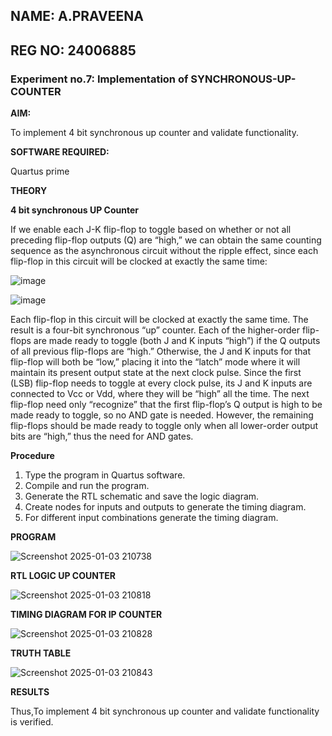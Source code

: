## NAME: A.PRAVEENA
## REG NO: 24006885
### Experiment no.7: Implementation of SYNCHRONOUS-UP-COUNTER

**AIM:**

To implement 4 bit synchronous up counter and validate functionality.

**SOFTWARE REQUIRED:**

Quartus prime

**THEORY**

**4 bit synchronous UP Counter**

If we enable each J-K flip-flop to toggle based on whether or not all preceding flip-flop outputs (Q) are “high,” we can obtain the same counting sequence as the asynchronous circuit without the ripple effect, since each flip-flop in this circuit will be clocked at exactly the same time:

![image](https://github.com/naavaneetha/SYNCHRONOUS-UP-COUNTER/assets/154305477/d5db3fa0-e413-404c-b80e-b2f39d82e7e8)


![image](https://github.com/naavaneetha/SYNCHRONOUS-UP-COUNTER/assets/154305477/52cb61eb-d04b-442d-810c-31185a68410b)

Each flip-flop in this circuit will be clocked at exactly the same time.
The result is a four-bit synchronous “up” counter. Each of the higher-order flip-flops are made ready to toggle (both J and K inputs “high”) if the Q outputs of all previous flip-flops are “high.”
Otherwise, the J and K inputs for that flip-flop will both be “low,” placing it into the “latch” mode where it will maintain its present output state at the next clock pulse.
Since the first (LSB) flip-flop needs to toggle at every clock pulse, its J and K inputs are connected to Vcc or Vdd, where they will be “high” all the time.
The next flip-flop need only “recognize” that the first flip-flop’s Q output is high to be made ready to toggle, so no AND gate is needed.
However, the remaining flip-flops should be made ready to toggle only when all lower-order output bits are “high,” thus the need for AND gates.

**Procedure**

1. Type the program in Quartus software.
2. Compile and run the program.
3. Generate the RTL schematic and save the logic diagram.
4. Create nodes for inputs and outputs to generate the timing diagram.
5. For different input combinations generate the timing diagram.

**PROGRAM**

![Screenshot 2025-01-03 210738](https://github.com/user-attachments/assets/b1c47f63-2b2f-4738-951d-6c2d1fc2695a)

**RTL LOGIC UP COUNTER**

![Screenshot 2025-01-03 210818](https://github.com/user-attachments/assets/09564ff0-8221-4fe7-9110-979b8da48160)

**TIMING DIAGRAM FOR IP COUNTER**

![Screenshot 2025-01-03 210828](https://github.com/user-attachments/assets/af6fb47a-dfdd-4b63-83d4-24ac5560ff1e)

**TRUTH TABLE**

![Screenshot 2025-01-03 210843](https://github.com/user-attachments/assets/67d7a036-8b5b-405d-8b4d-529eb7a22a79)

**RESULTS**

Thus,To implement 4 bit synchronous up counter and validate functionality is verified.
